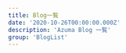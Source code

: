 ```yaml
---
title: Blog一覧
date: '2020-10-26T00:00:00.000Z'
description: 'Azuma Blog 一覧'
group: 'BlogList'
---
```

